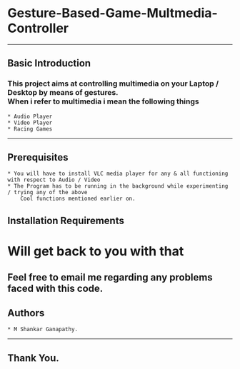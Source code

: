 # Gesture-Based-Game-Multmedia-Controller

---
## Basic Introduction
### This project aims at controlling multimedia on your Laptop / Desktop by means of gestures.<br/> When i refer to multimedia i mean the following things
	* Audio Player
	* Video Player
	* Racing Games
---
## Prerequisites
	* You will have to install VLC media player for any & all functioning with respect to Audio / Video
	* The Program has to be running in the background while experimenting / trying any of the above 
		Cool functions mentioned earlier on.
	
## Installation Requirements

# Will get back to you with that

## Feel free to email me regarding any problems faced with this code.

## Authors
	* M Shankar Ganapathy.
---

## Thank You.

